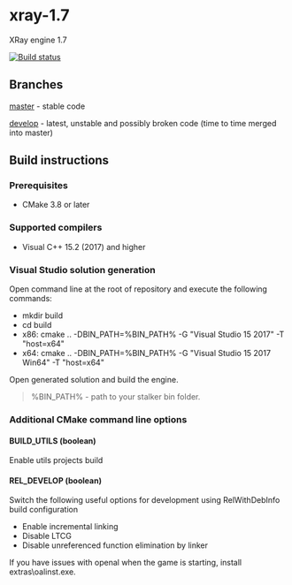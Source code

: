 # xray-1.7
XRay engine 1.7

[![Build status](https://ci.appveyor.com/api/projects/status/fo8iwn5bvcmgnh8e?svg=true)](https://ci.appveyor.com/project/Im-dex/xray-162)

## Branches
[master](https://github.com/Im-dex/xray-16) - stable code

[develop](https://github.com/Im-dex/xray-162/tree/develop) - latest, unstable and possibly broken code (time to time merged into master)

## Build instructions
### Prerequisites
* CMake 3.8 or later

### Supported compilers
* Visual C++ 15.2 (2017) and higher

### Visual Studio solution generation
Open command line at the root of repository and execute the following commands:

* mkdir build
* cd build
* x86: cmake .. -DBIN_PATH=%BIN_PATH% -G "Visual Studio 15 2017" -T "host=x64"
* x64: cmake .. -DBIN_PATH=%BIN_PATH% -G "Visual Studio 15 2017 Win64" -T "host=x64"

Open generated solution and build the engine.

> %BIN_PATH% - path to your stalker bin folder.
          
### Additional CMake command line options

#### BUILD_UTILS (boolean)
Enable utils projects build

#### REL_DEVELOP (boolean)
Switch the following useful options for development using RelWithDebInfo build configuration
* Enable incremental linking
* Disable LTCG
* Disable unreferenced function elimination by linker

If you have issues with openal when the game is starting, install extras\oalinst.exe.
